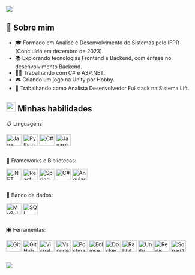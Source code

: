 ![](https://komarev.com/ghpvc/?username=luizolivas)

## 📖 Sobre mim

* 🎓 Formado em Análise e Desenvolvimento de Sistemas pelo IFPR (Concluído em dezembro de 2023).
* 📚 Explorando tecnologias Frontend e Backend, com ênfase no desenvolvimento Backend.
* 👨‍💻 Trabalhando com C# e ASP.NET.
* 🎮 Criando um jogo na Unity por Hobby.
* 💼 Trabalhando como Analista Desenvolvedor Fullstack na Sistema Lift.



## <img src="https://media2.giphy.com/media/QssGEmpkyEOhBCb7e1/giphy.gif?cid=ecf05e47a0n3gi1bfqntqmob8g9aid1oyj2wr3ds3mg700bl&rid=giphy.gif" width ="25"><b> Minhas habilidades</b>

<p align="center">

📋 Linguagens: 
<div style="display: inline_block">   
  <img align="center" title="Java" alt="Java" height="30" width="40" src="https://cdn.jsdelivr.net/gh/devicons/devicon/icons/java/java-original.svg">
  <img align="center" title="Python" alt="Python" height="30" width="40" src="https://cdn.jsdelivr.net/gh/devicons/devicon/icons/python/python-original.svg">
  <img align="center" title="C#" alt="C#" height="30" width="40" src="https://cdn.jsdelivr.net/gh/devicons/devicon/icons/csharp/csharp-original.svg">
  <img align="center" title="Javascript" alt="Javascript" height="30" width="40" src="https://cdn.jsdelivr.net/gh/devicons/devicon/icons/javascript/javascript-original.svg">
</div> <br />   
  
 
🎨 Frameworks e Bibliotecas:
<div style="display: inline_block">
  <img align="center" title=".NET" alt=".NET" height="30" width="40" src="https://cdn.jsdelivr.net/gh/devicons/devicon/icons/dot-net/dot-net-original-wordmark.svg">
  <img align="center" title="React" alt="React" height="30" width="40" src="https://cdn.jsdelivr.net/gh/devicons/devicon/icons/react/react-original.svg">
  <img align="center" title="Spring" alt="Spring" height="30" width="40" src="https://cdn.jsdelivr.net/gh/devicons/devicon/icons/spring/spring-original.svg">
  <img align="center" title=".NET Core" alt="C#" height="30" width="40" src="https://cdn.jsdelivr.net/gh/devicons/devicon/icons/dotnetcore/dotnetcore-original.svg">
  <img align="center" title="Angular" alt="Angular" height="30" width="40" src="https://cdn.jsdelivr.net/gh/devicons/devicon@latest/icons/angular/angular-original.svg">
</div>  <br />  
    
💾 Banco de dados:
<div style="display: inline_block">
  <img align="center" title="MySql" alt="MySql" height="30" width="40" src="https://cdn.jsdelivr.net/gh/devicons/devicon/icons/mysql/mysql-original-wordmark.svg">
  <img align="center" title="SQL Server" alt="SQL Server" height="30" width="40" src="https://cdn.jsdelivr.net/gh/devicons/devicon/icons/microsoftsqlserver/microsoftsqlserver-plain-wordmark.svg">
</div>  <br />  
    
🎛️ Ferramentas:
<div style="display: inline_block">   
  <img align="center" title="Git" alt="Git" height="30" width="40" src="https://cdn.jsdelivr.net/gh/devicons/devicon/icons/git/git-original.svg">
  <img align="center" title="GitHub" alt="GitHub" height="30" width="40" src="https://cdn.jsdelivr.net/gh/devicons/devicon/icons/github/github-original.svg">
  <img align="center" title="Visual Studio" alt="Visual Studio" height="30" width="40" src="https://cdn.jsdelivr.net/gh/devicons/devicon/icons/visualstudio/visualstudio-plain.svg">
  <img align="center" title="Vscode" alt="Vscode" height="30" width="40" src="https://cdn.jsdelivr.net/gh/devicons/devicon/icons/vscode/vscode-original.svg">
  <img align="center" title="Postman" alt="Postman" height="30" width="40" src="https://www.svgrepo.com/show/354202/postman-icon.svg">
  <img align="center" title="Eclipse" alt="Eclipse" height="30" width="40" src="https://www.svgrepo.com/show/353685/eclipse-icon.svg">
  <img align="center" title="Docker" alt="Docker" height="30" width="40" src="https://cdn.jsdelivr.net/gh/devicons/devicon/icons/docker/docker-original.svg">
  <img align="center" title="RabbitMQ" alt="RabbitMQ" height="30" width="40" src="https://www.svgrepo.com/show/303576/rabbitmq-logo.svg">
  <img align="center" title="Unity" alt="Unity" height="30" width="40" src="https://cdn.jsdelivr.net/gh/devicons/devicon/icons/unity/unity-original.svg">
  <img align="center" title="Redis" alt="Redis" height="30" width="40" src="https://cdn.jsdelivr.net/gh/devicons/devicon@latest/icons/redis/redis-plain-wordmark.svg">
  <img align="center" title="SonarQube" alt="SonarQube" height="30" width="40" src="https://cdn.jsdelivr.net/gh/devicons/devicon@latest/icons/sonarqube/sonarqube-original.svg">
</div>
    
</p>


 ## 
<div> 
  <a href="https://www.linkedin.com/in/luiz-henrique-oliva-silva-42128221a" target="_blank"><img src="https://img.shields.io/badge/-LinkedIn-%230077B5?style=for-the-badge&logo=linkedin&logoColor=white" target="_blank"></a> 
  
</div>
